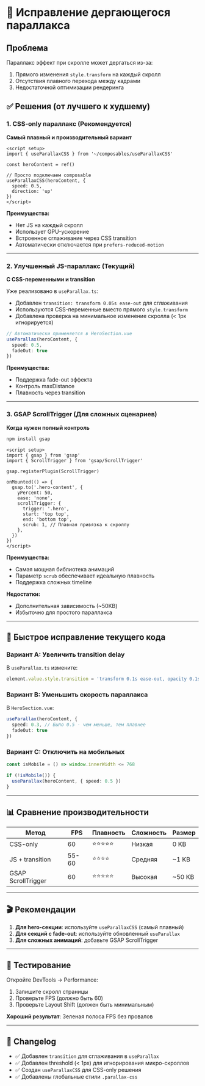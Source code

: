 # 🎯 Исправление дергающегося параллакса

## Проблема
Параллакс эффект при скролле может дергаться из-за:
1. Прямого изменения `style.transform` на каждый скролл
2. Отсутствия плавного перехода между кадрами
3. Недостаточной оптимизации рендеринга

## ✅ Решения (от лучшего к худшему)

### 1. CSS-only параллакс (Рекомендуется)
**Самый плавный и производительный вариант**

```vue
<script setup>
import { useParallaxCSS } from '~/composables/useParallaxCSS'

const heroContent = ref()

// Просто подключаем composable
useParallaxCSS(heroContent, {
  speed: 0.5,
  direction: 'up'
})
</script>
```

**Преимущества:**
- Нет JS на каждый скролл
- Использует GPU-ускорение
- Встроенное сглаживание через CSS transition
- Автоматически отключается при `prefers-reduced-motion`

---

### 2. Улучшенный JS-параллакс (Текущий)
**С CSS-переменными и transition**

Уже реализовано в `useParallax.ts`:
- Добавлен `transition: transform 0.05s ease-out` для сглаживания
- Используются CSS-переменные вместо прямого `style.transform`
- Добавлена проверка на минимальное изменение скролла (< 1px игнорируется)

```ts
// Автоматически применяется в HeroSection.vue
useParallax(heroContent, {
  speed: 0.5,
  fadeOut: true
})
```

**Преимущества:**
- Поддержка fade-out эффекта
- Контроль maxDistance
- Плавность через transition

---

### 3. GSAP ScrollTrigger (Для сложных сценариев)
**Когда нужен полный контроль**

```bash
npm install gsap
```

```vue
<script setup>
import { gsap } from 'gsap'
import { ScrollTrigger } from 'gsap/ScrollTrigger'

gsap.registerPlugin(ScrollTrigger)

onMounted(() => {
  gsap.to('.hero-content', {
    yPercent: 50,
    ease: 'none',
    scrollTrigger: {
      trigger: '.hero',
      start: 'top top',
      end: 'bottom top',
      scrub: 1, // Плавная привязка к скроллу
    },
  })
})
</script>
```

**Преимущества:**
- Самая мощная библиотека анимаций
- Параметр `scrub` обеспечивает идеальную плавность
- Поддержка сложных timeline

**Недостатки:**
- Дополнительная зависимость (~50KB)
- Избыточно для простого параллакса

---

## 🔧 Быстрое исправление текущего кода

### Вариант A: Увеличить transition delay
В `useParallax.ts` измените:
```ts
element.value.style.transition = 'transform 0.1s ease-out, opacity 0.1s ease-out'
```

### Вариант B: Уменьшить скорость параллакса
В `HeroSection.vue`:
```ts
useParallax(heroContent, {
  speed: 0.3, // Было 0.5 - чем меньше, тем плавнее
  fadeOut: true
})
```

### Вариант C: Отключить на мобильных
```ts
const isMobile = () => window.innerWidth <= 768

if (!isMobile()) {
  useParallax(heroContent, { speed: 0.5 })
}
```

---

## 📊 Сравнение производительности

| Метод | FPS | Плавность | Сложность | Размер |
|-------|-----|-----------|-----------|--------|
| CSS-only | 60 | ⭐⭐⭐⭐⭐ | Низкая | 0 KB |
| JS + transition | 55-60 | ⭐⭐⭐⭐ | Средняя | ~1 KB |
| GSAP ScrollTrigger | 60 | ⭐⭐⭐⭐⭐ | Высокая | ~50 KB |

---

## 🎬 Рекомендации

1. **Для hero-секции**: используйте `useParallaxCSS` (самый плавный)
2. **Для секций с fade-out**: используйте обновленный `useParallax`
3. **Для сложных анимаций**: добавьте GSAP ScrollTrigger

---

## 🧪 Тестирование

Откройте DevTools → Performance:
1. Запишите скролл страницы
2. Проверьте FPS (должно быть 60)
3. Проверьте Layout Shift (должен быть минимальным)

**Хороший результат**: Зеленая полоса FPS без провалов

---

## 📝 Changelog

- ✅ Добавлен `transition` для сглаживания в `useParallax`
- ✅ Добавлен threshold (< 1px) для игнорирования микро-скроллов
- ✅ Создан `useParallaxCSS` для CSS-only решения
- ✅ Добавлены глобальные стили `.parallax-css`


